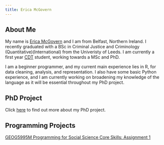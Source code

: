 ```yaml
---
title: Erica McGovern
---
```


## About Me

My name is [Erica McGovern](https://www.linkedin.com/in/erica-mcgovern-65356b140/) and I am from Belfast, Northern Ireland. I recently graduated with a BSc in Criminal Justice and Criminology (Quantitative)(International) from the Univeristy of Leeds. I am currently a first year [CDT](https://datacdt.org) student, working towards a MSc and PhD.  

I am a beginner programmer, and my current main experience lies in R, for data cleaning, analysis, and representation. I also have some basic Python experience, and I am currently working on broadening my knowledge of the language as it will be essential throughout my PhD project. 


## PhD Project 

Click [here](phdinfo.md) to find out more about my PhD project.


## Programming Projects

[GEOG5995M Programming for Social Science Core Skills: Assignment 1](geogassignment1.md)
